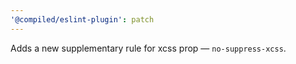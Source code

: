 ```yaml
---
'@compiled/eslint-plugin': patch
---
```


Adds a new supplementary rule for xcss prop — `no-suppress-xcss`.
